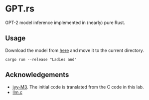 # GPT.rs

GPT-2 model inference implemented in (nearly) pure Rust.

## Usage

Download the model from [here](gpt2_124M.bin) and move it to the current directory.

```shell
cargo run --release "Ladies and"
```

## Acknowledgements

- [jyy-M3](https://jyywiki.cn/OS/2024/labs/M3.md). The initial code is translated from the C code in this lab.
- [llm.c](https://github.com/karpathy/llm.c)
